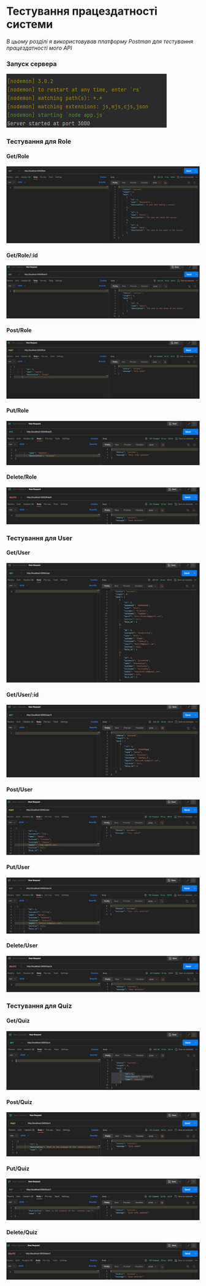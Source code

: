 # Тестування працездатності системи

*В цьому розділі я використовував платформу
Postman для тестування працездатності мого API*

### Запуск сервера
![](test/Screen/Start.png)

### Тестування для Role

#### Get/Role

![](test/Screen/Get.Role1.png)

#### Get/Role/:id

![](test/Screen/Get.Role.id.png)

#### Post/Role

![](test/Screen/Post.Role.1.png)

#### Put/Role

![](test/Screen/Put.Role.png)

#### Delete/Role

![](test/Screen/Delete.Role.png)

### Тестування для User

#### Get/User

![](test/Screen/Get.User.1.png)

#### Get/User/:id

![](test/Screen/Get.User.id.png)

#### Post/User

![](test/Screen/Post.User.png)

#### Put/User

![](test/Screen/Put.User.png)

#### Delete/User

![](test/Screen/Delete.User.png)

### Тестування для Quiz

#### Get/Quiz

![](test/Screen/Get.Quiz.png)

#### Post/Quiz

![](test/Screen/Post.Quiz.png)

#### Put/Quiz

![](test/Screen/Put.Quiz.png)

#### Delete/Quiz

![](test/Screen/Delete.Quiz.png)